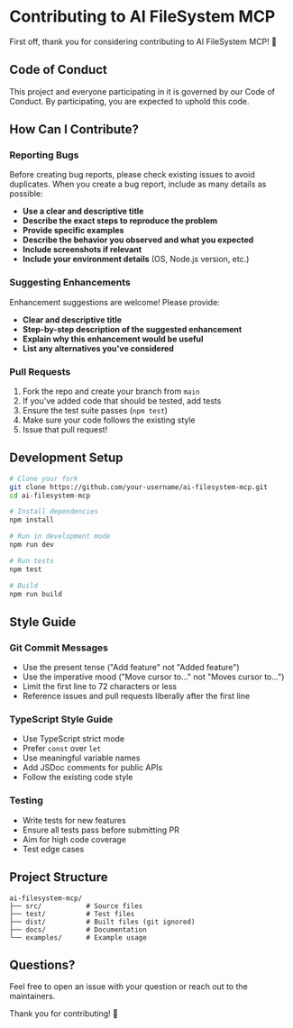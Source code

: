 # Contributing to AI FileSystem MCP

First off, thank you for considering contributing to AI FileSystem MCP! 🎉

## Code of Conduct

This project and everyone participating in it is governed by our Code of Conduct. By participating, you are expected to uphold this code.

## How Can I Contribute?

### Reporting Bugs

Before creating bug reports, please check existing issues to avoid duplicates. When you create a bug report, include as many details as possible:

- **Use a clear and descriptive title**
- **Describe the exact steps to reproduce the problem**
- **Provide specific examples**
- **Describe the behavior you observed and what you expected**
- **Include screenshots if relevant**
- **Include your environment details** (OS, Node.js version, etc.)

### Suggesting Enhancements

Enhancement suggestions are welcome! Please provide:

- **Clear and descriptive title**
- **Step-by-step description of the suggested enhancement**
- **Explain why this enhancement would be useful**
- **List any alternatives you've considered**

### Pull Requests

1. Fork the repo and create your branch from `main`
2. If you've added code that should be tested, add tests
3. Ensure the test suite passes (`npm test`)
4. Make sure your code follows the existing style
5. Issue that pull request!

## Development Setup

```bash
# Clone your fork
git clone https://github.com/your-username/ai-filesystem-mcp.git
cd ai-filesystem-mcp

# Install dependencies
npm install

# Run in development mode
npm run dev

# Run tests
npm test

# Build
npm run build
```

## Style Guide

### Git Commit Messages

- Use the present tense ("Add feature" not "Added feature")
- Use the imperative mood ("Move cursor to..." not "Moves cursor to...")
- Limit the first line to 72 characters or less
- Reference issues and pull requests liberally after the first line

### TypeScript Style Guide

- Use TypeScript strict mode
- Prefer `const` over `let`
- Use meaningful variable names
- Add JSDoc comments for public APIs
- Follow the existing code style

### Testing

- Write tests for new features
- Ensure all tests pass before submitting PR
- Aim for high code coverage
- Test edge cases

## Project Structure

```
ai-filesystem-mcp/
├── src/           # Source files
├── test/          # Test files
├── dist/          # Built files (git ignored)
├── docs/          # Documentation
└── examples/      # Example usage
```

## Questions?

Feel free to open an issue with your question or reach out to the maintainers.

Thank you for contributing! 💪
